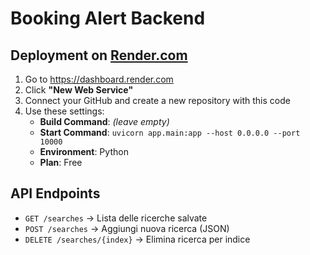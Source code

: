 # Booking Alert Backend

## Deployment on [Render.com](https://render.com)

1. Go to https://dashboard.render.com
2. Click **"New Web Service"**
3. Connect your GitHub and create a new repository with this code
4. Use these settings:
   - **Build Command**: *(leave empty)*
   - **Start Command**: `uvicorn app.main:app --host 0.0.0.0 --port 10000`
   - **Environment**: Python
   - **Plan**: Free

## API Endpoints

- `GET /searches` → Lista delle ricerche salvate
- `POST /searches` → Aggiungi nuova ricerca (JSON)
- `DELETE /searches/{index}` → Elimina ricerca per indice
